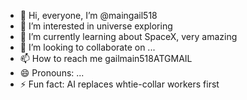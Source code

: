  - 👋 Hi, everyone, I’m @maingail518
- 👀 I’m interested in universe exploring
- 🌱 I’m currently learning about SpaceX, very amazing
- 💞️ I’m looking to collaborate on ...
- 📫 How to reach me gailmain518ATGMAIL
- 😄 Pronouns: ...
- ⚡ Fun fact: AI replaces whtie-collar workers first

<!---
maingail518/maingail518 is a ✨ special ✨ repository because its `README.md` (this file) appears on your GitHub profile.
You can click the Preview link to take a look at your changes.
--->
